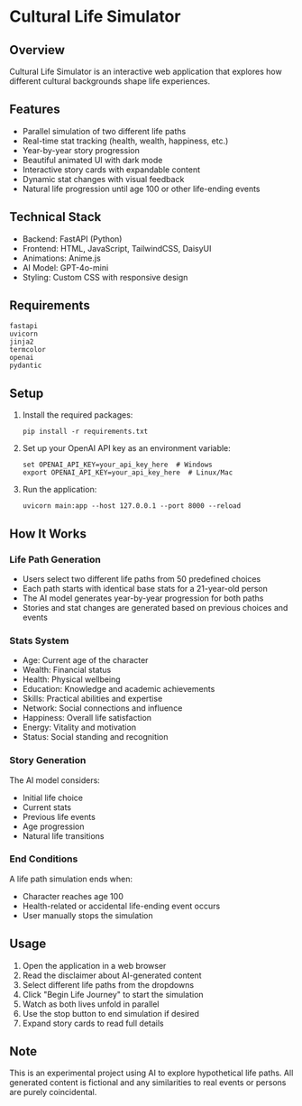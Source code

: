 # Cultural Life Simulator

## Overview
Cultural Life Simulator is an interactive web application that explores how different cultural backgrounds shape life experiences.

## Features
- Parallel simulation of two different life paths
- Real-time stat tracking (health, wealth, happiness, etc.)
- Year-by-year story progression
- Beautiful animated UI with dark mode
- Interactive story cards with expandable content
- Dynamic stat changes with visual feedback
- Natural life progression until age 100 or other life-ending events

## Technical Stack
- Backend: FastAPI (Python)
- Frontend: HTML, JavaScript, TailwindCSS, DaisyUI
- Animations: Anime.js
- AI Model: GPT-4o-mini
- Styling: Custom CSS with responsive design

## Requirements
```
fastapi
uvicorn
jinja2
termcolor
openai
pydantic
```

## Setup
1. Install the required packages:
   ```
   pip install -r requirements.txt
   ```

2. Set up your OpenAI API key as an environment variable:
   ```
   set OPENAI_API_KEY=your_api_key_here  # Windows
   export OPENAI_API_KEY=your_api_key_here  # Linux/Mac
   ```

3. Run the application:
   ```
   uvicorn main:app --host 127.0.0.1 --port 8000 --reload
   ```

## How It Works

### Life Path Generation
- Users select two different life paths from 50 predefined choices
- Each path starts with identical base stats for a 21-year-old person
- The AI model generates year-by-year progression for both paths
- Stories and stat changes are generated based on previous choices and events

### Stats System
- Age: Current age of the character
- Wealth: Financial status
- Health: Physical wellbeing
- Education: Knowledge and academic achievements
- Skills: Practical abilities and expertise
- Network: Social connections and influence
- Happiness: Overall life satisfaction
- Energy: Vitality and motivation
- Status: Social standing and recognition

### Story Generation
The AI model considers:
- Initial life choice
- Current stats
- Previous life events
- Age progression
- Natural life transitions

### End Conditions
A life path simulation ends when:
- Character reaches age 100
- Health-related or accidental life-ending event occurs
- User manually stops the simulation

## Usage
1. Open the application in a web browser
2. Read the disclaimer about AI-generated content
3. Select different life paths from the dropdowns
4. Click "Begin Life Journey" to start the simulation
5. Watch as both lives unfold in parallel
6. Use the stop button to end simulation if desired
7. Expand story cards to read full details

## Note
This is an experimental project using AI to explore hypothetical life paths. All generated content is fictional and any similarities to real events or persons are purely coincidental. 